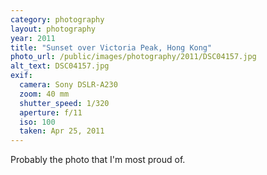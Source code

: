```yaml
---
category: photography
layout: photography
year: 2011
title: "Sunset over Victoria Peak, Hong Kong"
photo_url: /public/images/photography/2011/DSC04157.jpg
alt_text: DSC04157.jpg
exif:
  camera: Sony DSLR-A230
  zoom: 40 mm
  shutter_speed: 1/320
  aperture: f/11
  iso: 100
  taken: Apr 25, 2011
---
```


Probably the photo that I'm most proud of.
